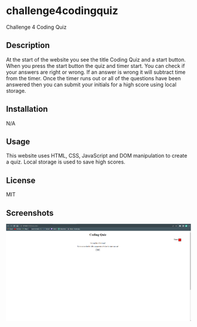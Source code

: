 # challenge4codingquiz
Challenge 4 Coding Quiz

## Description
At the start of the website you see the title Coding Quiz and a start button. When you press the start button the quiz and timer start. You can check if your answers are right or wrong. If an answer is wrong it will subtract time from the timer. Once the timer runs out or all of the questions have been answered then you can submit your initials for a high score using local storage.

## Installation
N/A

## Usage
This website uses HTML, CSS, JavaScript and DOM manipulation to create a quiz. Local storage is used to save high scores.

## License
MIT

## Screenshots
<img width="1505" alt="CodingQuiz" src="assets/img/CodingQuiz.png">